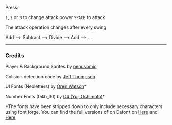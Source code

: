 Press:

`1`, `2` or `3` to change attack power
`SPACE` to attack

The attack operation changes after every swing


Add --> Subtract --> Divide --> Add --> ...

___

### Credits

Player & Background Sprites by [penusbmic](https://penusbmic.itch.io/)

Colision detection code by [Jeff Thompson](https://www.jeffreythompson.org/collision-detection/)

UI Fonts (Neoletters) by [Oren Watson](http://www.orenwatson.be/)*

Number Fonts (04b_30) by [04 (Yuji Oshimoto)](http://www.04.jp.org/)*

*The fonts have been stripped down to only include necessary characters using font forge. You can find the full versions of on Dafont on [Here](https://www.dafont.com/04b-30.font) and [Here](https://www.dafont.com/neoletters.font)


